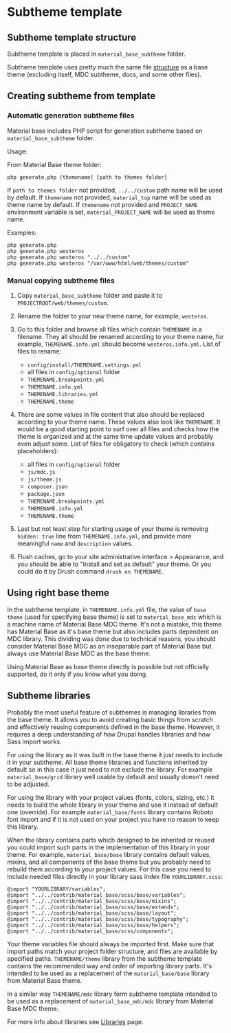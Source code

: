 Subtheme template
=================

Subtheme template structure
---------------------------

Subtheme template is placed in `material_base_subtheme` folder.

Subtheme template uses pretty much the same file [structure](folder-structure.md) as a base theme (excluding itself, MDC subtheme, docs, and some other files).

Creating subtheme from template
-------------------------------

### Automatic generation subtheme files

Material base includes PHP script for generation subtheme based on `material_base_subtheme` folder.

Usage:

From Material Base theme folder:

~~~
php generate.php [themename] [path to themes folder]
~~~

If `path to themes folder` not provided, `../../custom` path name will be used by default.
If `themename` not provided, `material_top` name will be used as theme name by default.
If `themename` not provided and `PROJECT_NAME` environment variable is set, `material_PROJECT_NAME` will be used as theme name.

Examples:

~~~
php generate.php
php generate.php westeros
php generate.php westeros "../../custom"
php generate.php westeros "/var/www/html/web/themes/custom"
~~~

### Manual copying subtheme files

1. Copy `material_base_subtheme` folder and paste it to `PROJECTROOT/web/themes/custom`.
2. Rename the folder to your new theme name, for example, `westeros`.
3. Go to this folder and browse all files which contain `THEMENAME` in a filename. They all should be renamed according to your theme name, for example, `THEMENAME.info.yml` should become `westeros.info.yml`. List of files to rename:

    * `config/install/THEMENAME.settings.yml`
    * all files in `config/optional` folder
    * `THEMENAME.breakpoints.yml`
    * `THEMENAME.info.yml`
    * `THEMENAME.libraries.yml`
    * `THEMENAME.theme`

4. There are some values in file content that also should be replaced according to your theme name. These values also look like `THEMENAME`. It would be a good starting point to surf over all files and checks how the theme is organized and at the same time update values and probably even adjust some. List of files for obligatory to check (which contains placeholders):

    * all files in `config/optional` folder
    * `js/mdc.js`
    * `js/theme.js`
    * `composer.json`
    * `package.json`
    * `THEMENAME.breakpoints.yml`
    * `THEMENAME.info.yml`
    * `THEMENAME.theme`

5. Last but not least step for starting usage of your theme is removing `hidden: true` line from `THEMENAME.info.yml`, and provide more meaningful `name` and `description` values.
6. Flush caches, go to your site administrative interface > Appearance, and you should be able to "Install and set as default" your theme. Or you could do it by Drush command `drush en THEMENAME`.

Using right base theme
----------------------

In the subtheme template, in `THEMENAME.info.yml` file, the value of `base theme` (used for specifying base theme) is set to `material_base_mdc` which is a machine name of Material Base MDC theme. It's not a mistake, this theme has Material Base as it's base theme but also includes parts dependent on MDC library. This dividing was done due to technical reasons, you should consider Material Base MDC as an inseparable part of Material Base but always use Material Base MDC as the base theme.

Using Material Base as base theme directly is possible but not officially supported, do it only if you know what you doing.

Subtheme libraries
------------------

Probably the most useful feature of subthemes is managing libraries from the base theme. It allows you to avoid creating basic things from scratch and effectively reusing components defined in the base theme. However, it requires a deep understanding of how Drupal handles libraries and how Sass import works.

For using the library as it was built in the base theme it just needs to include it in your subtheme. All base theme libraries and functions inherited by default so in this case it just need to not exclude the library. For example `material_base/grid` library well usable by default and usually doesn't need to be adjusted.

For using the library with your project values (fonts, colors, sizing, etc.) it needs to build the whole library in your theme and use it instead of default one (override). For example `material_base/fonts` library contains Roboto font import and if it is not used on your project you have no reason to keep this library.

When the library contains parts which designed to be inherited or reused you could import such parts in the implementation of this library in your theme. For example, `material_base/base` library contains default values, mixins, and all components of the base theme but you probably need to rebuild them according to your project values. For this case you need to include needed files directly in your library sass index file `YOURLIBRARY.scss`:

~~~
@import "YOURLIBRARY/variables";
@import "../../contrib/material_base/scss/base/variables";
@import "../../contrib/material_base/scss/base/mixins";
@import "../../contrib/material_base/scss/base/extends";
@import "../../contrib/material_base/scss/base/layout";
@import "../../contrib/material_base/scss/base/typography";
@import "../../contrib/material_base/scss/base/helpers";
@import "../../contrib/material_base/scss/components";
~~~

Your theme variables file should always be imported first. Make sure that import paths match your project folder structure, and files are available by specified paths.
`THEMENAME/theme` library from the subtheme template contains the recommended way and order of importing library parts. It's intended to be used as a replacement of the `material_base/base` library from Material Base theme.

In a similar way `THEMENAME/mdc` library form subtheme template intended to be used as a replacement of `material_base_mdc/mdc` library from Material Base MDC theme.

For more info about libraries see [Libraries](libraries.md) page.

